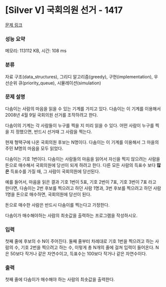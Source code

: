 # [Silver V] 국회의원 선거 - 1417 

[문제 링크](https://www.acmicpc.net/problem/1417) 

### 성능 요약

메모리: 113112 KB, 시간: 108 ms

### 분류

자료 구조(data_structures), 그리디 알고리즘(greedy), 구현(implementation), 우선순위 큐(priority_queue), 시뮬레이션(simulation)

### 문제 설명

<p>다솜이는 사람의 마음을 읽을 수 있는 기계를 가지고 있다. 다솜이는 이 기계를 이용해서 2008년 4월 9일 국회의원 선거를 조작하려고 한다.</p>

<p>다솜이의 기계는 각 사람들이 누구를 찍을 지 미리 읽을 수 있다. 어떤 사람이 누구를 찍을 지 정했으면, 반드시 선거때 그 사람을 찍는다.</p>

<p>현재 형택구에 나온 국회의원 후보는 N명이다. 다솜이는 이 기계를 이용해서 그 마을의 주민 M명의 마음을 모두 읽었다.</p>

<p>다솜이는 기호 1번이다. 다솜이는 사람들의 마음을 읽어서 자신을 찍지 않으려는 사람을 돈으로 매수해서 국회의원에 당선이 되게 하려고 한다. 다른 모든 사람의 득표수 보다 <strong>많은</strong> 득표수를 가질 때, 그 사람이 국회의원에 당선된다.</p>

<p>예를 들어서, 마음을 읽은 결과 기호 1번이 5표, 기호 2번이 7표, 기호 3번이 7표 라고 한다면, 다솜이는 2번 후보를 찍으려고 하던 사람 1명과, 3번 후보를 찍으려고 하던 사람 1명을 돈으로 매수하면, 국회의원에 당선이 된다.</p>

<p>돈으로 매수한 사람은 반드시 다솜이를 찍는다고 가정한다.</p>

<p>다솜이가 매수해야하는 사람의 최솟값을 출력하는 프로그램을 작성하시오.</p>

### 입력 

 <p>첫째 줄에 후보의 수 N이 주어진다. 둘째 줄부터 차례대로 기호 1번을 찍으려고 하는 사람의 수, 기호 2번을 찍으려고 하는 수, 이렇게 총 N개의 줄에 걸쳐 입력이 들어온다. N은 50보다 작거나 같은 자연수이고, 득표수는 100보다 작거나 같은 자연수이다.</p>

### 출력 

 <p>첫째 줄에 다솜이가 매수해야 하는 사람의 최솟값을 출력한다.</p>

